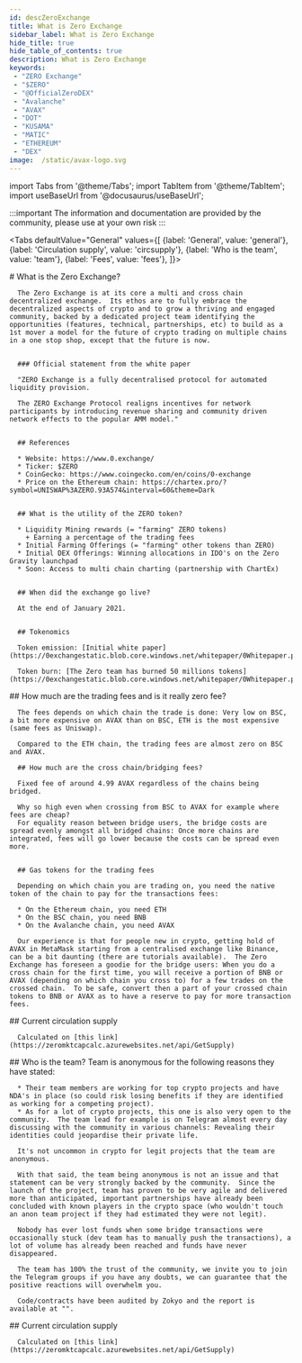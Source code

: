 ```yaml
---
id: descZeroExchange
title: What is Zero Exchange
sidebar_label: What is Zero Exchange
hide_title: true
hide_table_of_contents: true
description: What is Zero Exchange
keywords:
 - "ZERO Exchange"
 - "$ZERO"
 - "@OfficialZeroDEX"
 - "Avalanche"
 - "AVAX"
 - "DOT"
 - "KUSAMA"
 - "MATIC"
 - "ETHEREUM"
 - "DEX"
image:  /static/avax-logo.svg
---
```


import Tabs from '@theme/Tabs';
import TabItem from '@theme/TabItem';
import useBaseUrl from '@docusaurus/useBaseUrl';

:::important
The information and documentation are provided by the community, please use at your own risk
:::


<Tabs
  defaultValue="General"
  values={[
    {label: 'General', value: 'general'},
    {label: 'Circulation supply', value: 'circsupply'},
    {label: 'Who is the team', value: 'team'},
    {label: 'Fees', value: 'fees'},
  ]}>  

  <TabItem value="General">
      # What is the Zero Exchange?

      The Zero Exchange is at its core a multi and cross chain decentralized exchange.  Its ethos are to fully embrace the decentralized aspects of crypto and to grow a thriving and engaged community, backed by a dedicated project team identifying the opportunities (features, technical, partnerships, etc) to build as a 1st mover a model for the future of crypto trading on multiple chains in a one stop shop, except that the future is now.


      ### Official statement from the white paper

      "ZERO Exchange is a fully decentralised protocol for automated liquidity provision.

      The ZERO Exchange Protocol realigns incentives for network participants by introducing revenue sharing and community driven network effects to the popular AMM model."


      ## References

      * Website: https://www.0.exchange/
      * Ticker: $ZERO
      * CoinGecko: https://www.coingecko.com/en/coins/0-exchange
      * Price on the Ethereum chain: https://chartex.pro/?symbol=UNISWAP%3AZERO.93A574&interval=60&theme=Dark


      ## What is the utility of the ZERO token?

      * Liquidity Mining rewards (= "farming" ZERO tokens)
        + Earning a percentage of the trading fees
      * Initial Farming Offerings (= "farming" other tokens than ZERO)
      * Initial DEX Offerings: Winning allocations in IDO's on the Zero Gravity launchpad
      * Soon: Access to multi chain charting (partnership with ChartEx)


      ## When did the exchange go live?

      At the end of January 2021.


      ## Tokenomics

      Token emission: [Initial white paper](https://0exchangestatic.blob.core.windows.net/whitepaper/0Whitepaper.pdf)

      Token burn: [The Zero team has burned 50 millions tokens](https://0exchangestatic.blob.core.windows.net/whitepaper/0Whitepaper.pdf)

  </TabItem>


  <TabItem value="fees">
      ## How much are the trading fees and is it really zero fee?

      The fees depends on which chain the trade is done: Very low on BSC, a bit more expensive on AVAX than on BSC, ETH is the most expensive (same fees as Uniswap).

      Compared to the ETH chain, the trading fees are almost zero on BSC and AVAX.

      ## How much are the cross chain/bridging fees?

      Fixed fee of around 4.99 AVAX regardless of the chains being bridged.

      Why so high even when crossing from BSC to AVAX for example where fees are cheap?
      For equality reason between bridge users, the bridge costs are spread evenly amongst all bridged chains: Once more chains are integrated, fees will go lower because the costs can be spread even more.


      ## Gas tokens for the trading fees

      Depending on which chain you are trading on, you need the native token of the chain to pay for the transactions fees:

      * On the Ethereum chain, you need ETH
      * On the BSC chain, you need BNB
      * On the Avalanche chain, you need AVAX

      Our experience is that for people new in crypto, getting hold of AVAX in MetaMask starting from a centralised exchange like Binance, can be a bit daunting (there are tutorials available).  The Zero Exchange has foreseen a goodie for the bridge users: When you do a cross chain for the first time, you will receive a portion of BNB or AVAX (depending on which chain you cross to) for a few trades on the crossed chain.  To be safe, convert then a part of your crossed chain tokens to BNB or AVAX as to have a reserve to pay for more transaction fees.


  </TabItem>  

  <TabItem value="circsupply">
      ## Current circulation supply

      Calculated on [this link](https://zeromktcapcalc.azurewebsites.net/api/GetSupply)
  </TabItem>  


  <TabItem value="team">
      ## Who is the team?
      Team is anonymous for the following reasons they have stated:

      * Their team members are working for top crypto projects and have NDA's in place (so could risk losing benefits if they are identified as working for a competing project).
      * As for a lot of crypto projects, this one is also very open to the community.  The team lead for example is on Telegram almost every day discussing with the community in various channels: Revealing their identities could jeopardise their private life.

      It's not uncommon in crypto for legit projects that the team are anonymous.

      With that said, the team being anonymous is not an issue and that statement can be very strongly backed by the community.  Since the launch of the project, team has proven to be very agile and delivered more than anticipated, important partnerships have already been concluded with known players in the crypto space (who wouldn't touch an anon team project if they had estimated they were not legit).

      Nobody has ever lost funds when some bridge transactions were occasionally stuck (dev team has to manually push the transactions), a lot of volume has already been reached and funds have never disappeared.   

      The team has 100% the trust of the community, we invite you to join the Telegram groups if you have any doubts, we can guarantee that the positive reactions will overwhelm you.

      Code/contracts have been audited by Zokyo and the report is available at "".
  </TabItem>  

  <TabItem value="circsupply">
      ## Current circulation supply

      Calculated on [this link](https://zeromktcapcalc.azurewebsites.net/api/GetSupply)
  </TabItem>  

</Tabs>
